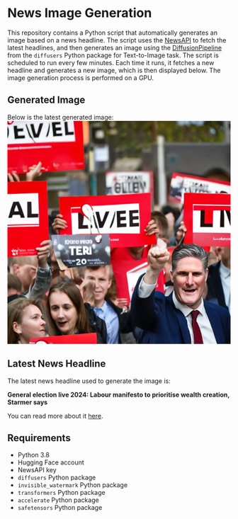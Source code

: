 # News Image Generation
This repository contains a Python script that automatically generates an image based on a news headline. The script uses the [NewsAPI](https://newsapi.org/) to fetch the latest headlines, and then generates an image using the [DiffusionPipeline](https://github.com/huggingface/diffusers) from the `diffusers` Python package for Text-to-Image task.
The script is scheduled to run every few minutes. Each time it runs, it fetches a new headline and generates a new image, which is then displayed below. The image generation process is performed on a GPU.

## Generated Image
Below is the latest generated image:
![Generated Image](image.png)

## Latest News Headline
The latest news headline used to generate the image is:

**General election live 2024: Labour manifesto to prioritise wealth creation, Starmer says**

You can read more about it [here](https://news.google.com/rss/articles/CBMiMmh0dHBzOi8vd3d3LmJiYy5jb20vbmV3cy9saXZlL3VrLXBvbGl0aWNzLTY5MTExMzYy0gEA?oc=5).

## Requirements
- Python 3.8
- Hugging Face account
- NewsAPI key
- `diffusers` Python package
- `invisible_watermark` Python package
- `transformers` Python package
- `accelerate` Python package
- `safetensors` Python package
